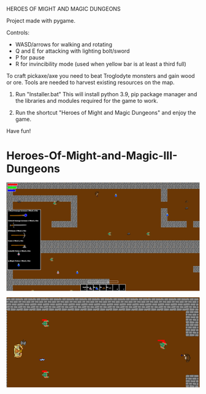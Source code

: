 HEROES OF MIGHT AND MAGIC DUNGEONS

Project made with pygame.

Controls:
 - WASD/arrows for walking and rotating
 - Q and E for attacking with lighting bolt/sword
 - P for pause
 - R for invincibility mode (used when yellow bar is at least a third full)
 
 To craft pickaxe/axe you need to beat Troglodyte monsters and gain wood or ore.
Tools are needed to harvest existing resources on the map.

1) Run "Installer.bat"
 This will install python 3.9, pip package manager
and the libraries and modules required for the game to work.

2) Run the shortcut "Heroes of Might and Magic Dungeons"
and enjoy the game.

Have fun!
# Heroes-Of-Might-and-Magic-III-Dungeons

![Photo](https://github.com/AndreiVladescu/Heroes-Of-Might-and-Magic-III-Dungeons/blob/main/preview1.png?raw=true)

![Photo](https://github.com/AndreiVladescu/Heroes-Of-Might-and-Magic-III-Dungeons/blob/main/preview2.png?raw=true)
